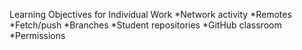 Learning Objectives for Individual Work
*Network activity
*Remotes
*Fetch/push
*Branches
*Student repositories
*GitHub classroom
*Permissions
